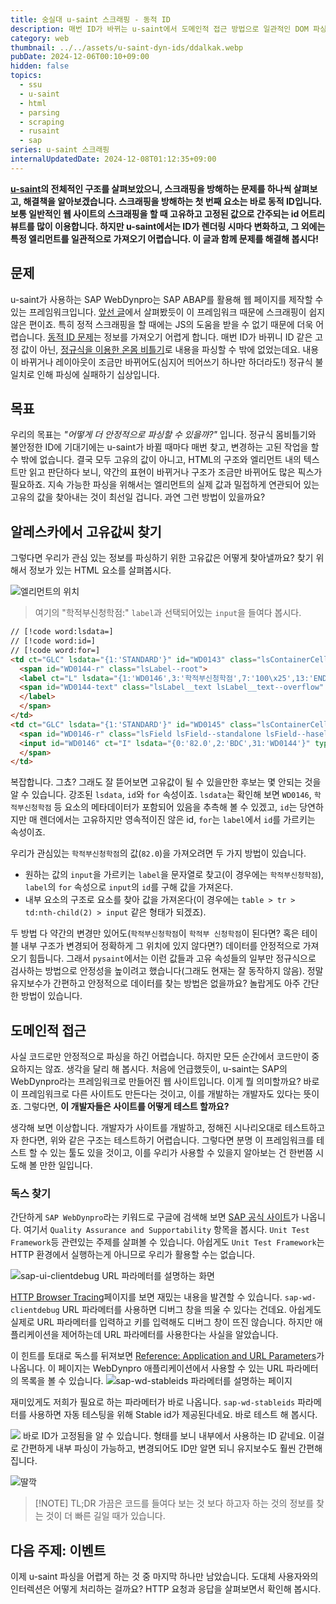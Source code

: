 ```yaml
---
title: 숭실대 u-saint 스크래핑 - 동적 ID
description: 매번 ID가 바뀌는 u-saint에서 도메인적 접근 방법으로 일관적인 DOM 파싱을 해 봅니다.
category: web
thumbnail: ../../assets/u-saint-dyn-ids/ddalkak.webp
pubDate: 2024-12-06T00:10+09:00
hidden: false
topics:
  - ssu
  - u-saint
  - html
  - parsing
  - scraping
  - rusaint
  - sap
series: u-saint 스크래핑
internalUpdatedDate: 2024-12-08T01:12:35+09:00
---
```


**[u-saint](https://saint.ssu.ac.kr)의 전체적인 구조를 살펴보았으니, 스크래핑을 방해하는 문제를 하나씩 살펴보고, 해결책을 알아보겠습니다. 스크래핑을 방해하는 첫 번째 요소는 바로 동적 ID입니다. 보통 일반적인 웹 사이트의 스크래핑을 할 때 고유하고 고정된 값으로 간주되는 id 어트리뷰트를 많이 이용합니다. 하지만 u-saint에서는 ID가 렌더링 시마다 변화하고, 그 외에는 특정 엘리먼트를 일관적으로 가져오기 어렵습니다. 이 글과 함께 문제를 해결해 봅시다!**

## 문제

u-saint가 사용하는 SAP WebDynpro는 SAP ABAP를 활용해 웹 페이지를 제작할 수 있는 프레임워크입니다. [앞선 글](/post/u-saint-the-hard-parts/)에서 살펴봤듯이 이 프레임워크 때문에 스크래핑이 쉽지 않은 편이죠. 특히 정적 스크래핑을 할 때에는 JS의 도움을 받을 수 없기 때문에 더욱 어렵습니다. [동적 ID 문제](/post/u-saint-the-hard-parts/#문제-2-동적-id)는 정보를 가져오기 어렵게 합니다. 매번 ID가 바뀌니 ID 같은 고정 값이 아닌, [정규식을 이용한 온몸 비틀기](/post/u-saint-the-hard-parts/#해결책-2-동적-id)로 내용을 파싱할 수 밖에 없었는데요. 내용이 바뀌거나 레이아웃이 조금만 바뀌어도(심지어 띄어쓰기 하나만 하더라도!) 정규식 불일치로 인해 파싱에 실패하기 십상입니다.

## 목표

우리의 목표는 _"어떻게 더 안정적으로 파싱할 수 있을까?"_ 입니다. 정규식 몸비틀기와 불안정한 ID에 기대기에는 u-saint가 바뀔 때마다 매번 찾고, 변경하는 고된 작업을 할 수 밖에 없습니다. 결국 모두 고유의 값이 아니고, HTML의 구조와 엘리먼트 내의 텍스트만 읽고 판단하다 보니, 약간의 표현이 바뀌거나 구조가 조금만 바뀌어도 많은 픽스가 필요하죠. 지속 가능한 파싱을 위해서는 엘리먼트의 실제 값과 밀접하게 연관되어 있는 고유의 값을 찾아내는 것이 최선일 겁니다. 과연 그런 방법이 있을까요?

## 알레스카에서 고유값씨 찾기

그렇다면 우리가 관심 있는 정보를 파싱하기 위한 고유값은 어떻게 찾아낼까요? 찾기 위해서 정보가 있는 HTML 요소를 살펴봅시다.

![엘리먼트의 위치](../../assets/u-saint-dyn-ids/what-is-unique.png)
> 여기의 "학적부신청학점:" `label`과 선택되어있는 `input`을 들여다 봅시다.

```html
// [!code word:lsdata=]
// [!code word:id=]
// [!code word:for=]
<td ct="GLC" lsdata="{1:'STANDARD'}" id="WD0143" class="lsContainerCell lsGLCTopVAlign lsContainerCellVAlign--top sapLSGLTop urCellBgFill1 urLayoutDefault--grid lsContainerCell--wrap" valign="TOP" align="left">
  <span id="WD0144-r" class="lsLabel--root">
  <label ct="L" lsdata="{1:'WD0146',3:'학적부신청학점',7:'100\x25',13:'ENDOFLINE',15:true}" id="WD0144" bhastabstop="false" for="WD0146" class="lsLabel lsLabel--valign lsControl--endaligned  lsLabel--standalone lsControl--fullwidth lsLabel--wrapping lsLabel--designbar-colon" title="">
  <span id="WD0144-text" class="lsLabel__text lsLabel__text--overflow" title="">학적부신청학점</span>
  </label>
  </span>
</td>
<td ct="GLC" lsdata="{1:'STANDARD'}" id="WD0145" class="lsContainerCell lsGLCTopVAlign lsContainerCellVAlign--top urLayoutDefault--grid lsContainerCell--wrap" valign="TOP" align="left">
  <span id="WD0146-r" class="lsField lsField--standalone lsField--hasellipsis lsField--readonly lsField--list lsField--interactiontarget lsField--forcedleft">
  <input id="WD0146" ct="I" lsdata="{0:'82.0',2:'BDC',31:'WD0144'}" type="text" size="11" maxlength="11" tabindex="0" ti="0" inputmode="decimal" class="lsField__input" readonly="" value="82.0" aria-labelledby="WD0144" autocomplete="off" autocorrect="off" name="WD0146" style="ime-mode:disabled;" title="">
  </span>
</td>
```
복잡합니다. 그쵸? 그래도 잘 뜯어보면 고유값이 될 수 있을만한 후보는 몇 안되는 것을 알 수 있습니다. 강조된 `lsdata`, `id`와 `for` 속성이죠. `lsdata`는 확인해 보면 `WD0146`, `학적부신청학점` 등 요소의 메타데이터가 포함되어 있음을 추측해 볼 수 있겠고, `id`는 당연하지만 매 렌더에서는 고유하지만 영속적이진 않은 id, `for`는 `label`에서 `id`를 가르키는 속성이죠.

우리가 관심있는 `학적부신청학점`의 값(`82.0`)을 가져오려면 두 가지 방법이 있습니다.

- 원하는 값의 `input`을 가르키는 `label`을 문자열로 찾고(이 경우에는 `학적부신청학점`), `label`의 `for` 속성으로 `input`의 `id`를 구해 값을 가져온다.
- 내부 요소의 구조로 요소를 찾아 값을 가져온다(이 경우에는 `table > tr > td:nth-child(2) > input` 같은 형태가 되겠죠).


두 방법 다 약간의 변경만 있어도(`학적부신청학점`이 `학적부 신청학점`이 된다면? 혹은 테이블 내부 구조가 변경되어 정확하게 그 위치에 있지 않다면?) 데이터를 안정적으로 가져오기 힘듭니다. 그래서 `pysaint`에서는 이런 값들과 고유 속성들의 일부만 정규식으로 검사하는 방법으로 안정성을 높이려고 했습니다(그래도 현재는 잘 동작하지 않음). 정말 유지보수가 간편하고 안정적으로 데이터를 찾는 방법은 없을까요? 놀랍게도 아주 간단한 방법이 있습니다.

## 도메인적 접근

사실 코드로만 안정적으로 파싱을 하긴 어렵습니다. 하지만 모든 순간에서 코드만이 중요하지는 않죠. 생각을 달리 해 봅시다. 처음에 언급했듯이, u-saint는 SAP의 WebDynpro라는 프레임워크로 만들어진 웹 사이트입니다. 이게 뭘 의미할까요? 바로 이 프레임워크로 다른 사이트도 만든다는 것이고, 이를 개발하는 개발자도 있다는 뜻이죠. 그렇다면, **이 개발자들은 사이트를 어떻게 테스트 할까요?**

생각해 보면 이상합니다. 개발자가 사이트를 개발하고, 정해진 시나리오대로 테스트하고자 한다면, 위와 같은 구조는 테스트하기 어렵습니다. 그렇다면 분명 이 프레임워크를 테스트 할 수 있는 툴도 있을 것이고, 이를 우리가 사용할 수 있을지 알아보는 건 한번쯤 시도해 볼 만한 일입니다.

### 독스 찾기

간단하게 `SAP WebDynpro`라는 키워드로 구글에 검색해 보면 [SAP 공식 사이트](https://help.sap.com/docs/ABAP_PLATFORM_NEW/fc79a39b30fe4d9aa983bad6787ab9ad/4e161363b81a20cce10000000a42189c.html)가 나옵니다. 여기서 `Quality Assurance and Supportability` 항목을 봅시다. `Unit Test Framework`등 관련있는 주제를 살펴볼 수 있습니다. 아쉽게도 `Unit Test Framework`는 HTTP 환경에서 실행하는게 아니므로 우리가 활용할 수는 없습니다.

![sap-ui-clientdebug URL 파라메터를 설명하는 화면](../../assets/u-saint-dyn-ids/url-parameter.png)

[HTTP Browser Tracing](https://help.sap.com/docs/ABAP_PLATFORM_NEW/fc79a39b30fe4d9aa983bad6787ab9ad/f0113d6dead34df5ab5577e951c14dd0.html)페이지를 보면 재밌는 내용을 발견할 수 있습니다. `sap-wd-clientdebug` URL 파라메터를 사용하면 디버그 창을 띄울 수 있다는 건데요. 아쉽게도 실제로 URL 파라메터를 입력하고 키를 입력해도 디버그 창이 뜨진 않습니다. 하지만 애플리케이션을 제어하는데 URL 파라메터를 사용한다는 사실을 알았습니다.

이 힌트를 토대로 독스를 뒤져보면 [Reference: Application and URL Parameters](https://help.sap.com/docs/ABAP_PLATFORM_NEW/fc79a39b30fe4d9aa983bad6787ab9ad/2b7639d3b822457e86f35dd4c8eea221.html)가 나옵니다. 이 페이지는 WebDynpro 애플리케이션에서 사용할 수 있는 URL 파라메터의 목록을 볼 수 있습니다.
![sap-wd-stableids 파라메터를 설명하는 페이지](../../assets/u-saint-dyn-ids/sap-wd-stableids.png)

재미있게도 저희가 필요로 하는 파라메터가 바로 나옵니다. `sap-wd-stableids` 파라메터를 사용하면 자동 테스팅을 위해 Stable id가 제공된다네요. 바로 테스트 해 봅시다.

![](../../assets/u-saint-dyn-ids/stabilized.png)
바로 ID가 고정됨을 알 수 있습니다. 형태를 보니 내부에서 사용하는 ID 같네요. 이걸로 간편하게 내부 파싱이 가능하고, 변경되어도 ID만 알면 되니 유지보수도 훨씬 간편해집니다.

![딸깍](../../assets/u-saint-dyn-ids/ddalkak.webp)

> [!NOTE] TL;DR
> 가끔은 코드를 들여다 보는 것 보다 하고자 하는 것의 정보를 찾는 것이 더 빠른 길일 때가 있습니다.
## 다음 주제: 이벤트
이제 u-saint 파싱을 어렵게 하는 것 중 마지막 하나만 남았습니다. 도대체 사용자와의 인터렉션은 어떻게 처리하는 걸까요? HTTP 요청과 응답을 살펴보면서 확인해 봅시다.
